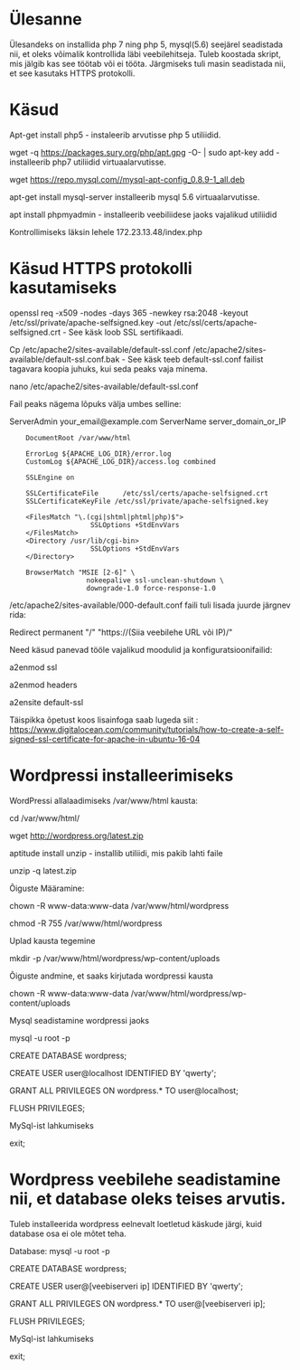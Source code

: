 # Ülesanne 
Ülesandeks on installida php 7 ning php 5, mysql(5.6) seejärel seadistada nii, et oleks võimalik kontrollida läbi veebilehitseja. Tuleb koostada skript, mis jälgib kas see töötab või ei tööta. Järgmiseks tuli masin seadistada nii, et see kasutaks HTTPS protokolli.

# Käsud 
Apt-get install php5 - instaleerib arvutisse php 5 utiliidid.

wget -q https://packages.sury.org/php/apt.gpg -O- | sudo apt-key add - installeerib php7 utiliidid virtuaalarvutisse.

wget https://repo.mysql.com//mysql-apt-config_0.8.9-1_all.deb

apt-get install mysql-server installeerib mysql 5.6 virtuaalarvutisse.

apt install phpmyadmin - installeerib veebiliidese jaoks vajalikud utiliidid

Kontrollimiseks läksin lehele 172.23.13.48/index.php

# Käsud HTTPS protokolli kasutamiseks 
openssl req -x509 -nodes -days 365 -newkey rsa:2048 -keyout /etc/ssl/private/apache-selfsigned.key -out /etc/ssl/certs/apache-selfsigned.crt - See käsk loob SSL sertifikaadi.

Cp /etc/apache2/sites-available/default-ssl.conf /etc/apache2/sites-available/default-ssl.conf.bak - See käsk teeb default-ssl.conf failist tagavara koopia juhuks, kui seda peaks vaja minema.

nano /etc/apache2/sites-available/default-ssl.conf

Fail peaks nägema lõpuks välja umbes selline:

<VirtualHost _default_:443>
        ServerAdmin your_email@example.com
        ServerName server_domain_or_IP

        DocumentRoot /var/www/html

        ErrorLog ${APACHE_LOG_DIR}/error.log
        CustomLog ${APACHE_LOG_DIR}/access.log combined

        SSLEngine on

        SSLCertificateFile      /etc/ssl/certs/apache-selfsigned.crt
        SSLCertificateKeyFile /etc/ssl/private/apache-selfsigned.key

        <FilesMatch "\.(cgi|shtml|phtml|php)$">
                        SSLOptions +StdEnvVars
        </FilesMatch>
        <Directory /usr/lib/cgi-bin>
                        SSLOptions +StdEnvVars
        </Directory>

        BrowserMatch "MSIE [2-6]" \
                       nokeepalive ssl-unclean-shutdown \
                       downgrade-1.0 force-response-1.0

</VirtualHost>
/etc/apache2/sites-available/000-default.conf faili tuli lisada juurde järgnev rida:

Redirect permanent "/" "https://(Siia veebilehe URL või IP)/"

Need käsud panevad tööle vajalikud moodulid ja konfiguratsioonifailid:

a2enmod ssl

a2enmod headers

a2ensite default-ssl

Täispikka õpetust koos lisainfoga saab lugeda siit : https://www.digitalocean.com/community/tutorials/how-to-create-a-self-signed-ssl-certificate-for-apache-in-ubuntu-16-04

# Wordpressi installeerimiseks 

WordPressi allalaadimiseks /var/www/html kausta:

cd /var/www/html/

wget http://wordpress.org/latest.zip

aptitude install unzip - installib utiliidi, mis pakib lahti faile

unzip -q latest.zip

Õiguste Määramine: 

chown -R www-data:www-data /var/www/html/wordpress

chmod -R 755 /var/www/html/wordpress

Uplad kausta tegemine

mkdir -p /var/www/html/wordpress/wp-content/uploads

Õiguste andmine, et saaks kirjutada wordpressi kausta

chown -R www-data:www-data /var/www/html/wordpress/wp-content/uploads

Mysql seadistamine wordpressi jaoks

mysql -u root -p

CREATE DATABASE wordpress;

CREATE USER user@localhost IDENTIFIED BY 'qwerty';

GRANT ALL PRIVILEGES ON wordpress.* TO user@localhost;

FLUSH PRIVILEGES;

MySql-ist lahkumiseks

exit;

# Wordpress veebilehe seadistamine nii, et database oleks teises arvutis.

Tuleb installeerida wordpress eelnevalt loetletud käskude järgi, kuid database osa ei ole mõtet teha. 

Database:
mysql -u root -p

CREATE DATABASE wordpress;

CREATE USER user@[veebiserveri ip] IDENTIFIED BY 'qwerty';

GRANT ALL PRIVILEGES ON wordpress.* TO user@[veebiserveri ip];

FLUSH PRIVILEGES;

MySql-ist lahkumiseks

exit;
